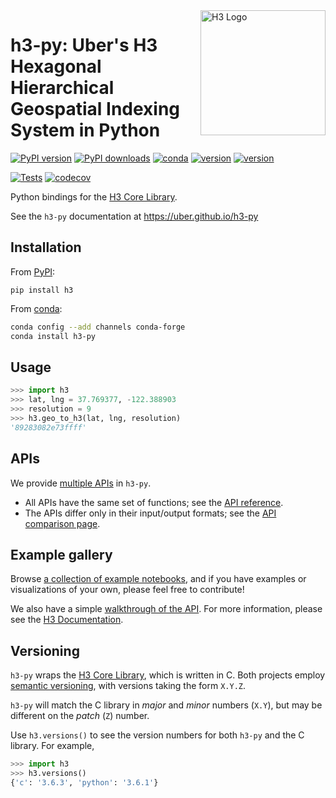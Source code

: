 <img align="right" src="https://uber.github.io/img/h3Logo-color.svg" alt="H3 Logo" width="200">

# **h3-py**: Uber's H3 Hexagonal Hierarchical Geospatial Indexing System in Python

<!-- TODO: have this guy read from the README, just like we do with the changelog
Nice and DRY! -->

<!-- TODO: have a nice 3d image of hexagons up front -->

[![PyPI version](https://badge.fury.io/py/h3.svg)](https://badge.fury.io/py/h3)
[![PyPI downloads](https://pypip.in/d/h3/badge.png)](https://pypistats.org/packages/h3)
[![conda](https://img.shields.io/conda/vn/conda-forge/h3-py.svg)](https://anaconda.org/conda-forge/h3-py)
[![version](https://img.shields.io/badge/h3-v3.7.1-blue.svg)](https://github.com/uber/h3/releases/tag/v3.7.1)
[![version](https://img.shields.io/badge/License-Apache%202.0-blue.svg)](https://github.com/uber/h3-py/blob/master/LICENSE)

[![Tests](https://github.com/uber/h3-py/workflows/tests/badge.svg)](https://github.com/uber/h3-py/actions)
[![codecov](https://codecov.io/gh/uber/h3-py/branch/master/graph/badge.svg)](https://codecov.io/gh/uber/h3-py)

Python bindings for the [H3 Core Library](https://h3geo.org/).

See the `h3-py` documentation at <https://uber.github.io/h3-py>

## Installation

From [PyPI](https://pypi.org/project/h3/):

```
pip install h3
```

From [conda](https://github.com/conda-forge/h3-py-feedstock):

```sh
conda config --add channels conda-forge
conda install h3-py
```

## Usage

```python
>>> import h3
>>> lat, lng = 37.769377, -122.388903
>>> resolution = 9
>>> h3.geo_to_h3(lat, lng, resolution)
'89283082e73ffff'
```

## APIs

We provide [multiple APIs](apis) in `h3-py`.

- All APIs have the same set of functions; see the [API reference](api_reference).
- The APIs differ only in their input/output formats; see the [API comparison page](apis).


## Example gallery

Browse [a collection of example notebooks](https://github.com/uber/h3-py-notebooks),
and if you have examples or visualizations of your own, please feel free to contribute!

We also have a simple [walkthrough of the API](https://nbviewer.jupyter.org/github/uber/h3-py-notebooks/blob/master/notebooks/usage.ipynb).
For more information, please see the [H3 Documentation](https://h3geo.org/).


## Versioning

`h3-py` wraps the [H3 Core Library](https://github.com/uber/h3),
which is written in C.
Both projects employ [semantic versioning](https://semver.org/),
with versions taking the form `X.Y.Z`.

`h3-py` will match the C library
in *major* and *minor* numbers (`X.Y`), but may be different on the
*patch* (`Z`) number.

Use `h3.versions()` to see the version numbers for both
`h3-py` and the C library. For example,

```python
>>> import h3
>>> h3.versions()
{'c': '3.6.3', 'python': '3.6.1'}
```
